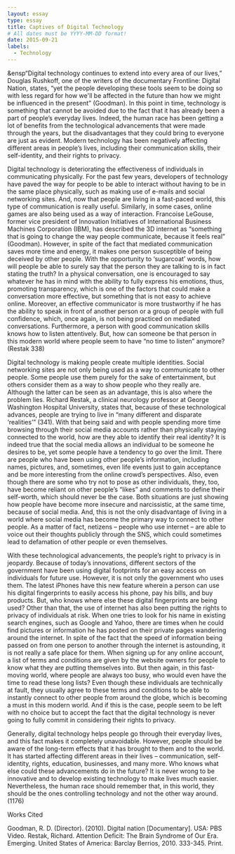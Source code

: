 ```yaml
---
layout: essay
type: essay
title: Captives of Digital Technology
# All dates must be YYYY-MM-DD format!
date: 2015-09-21
labels:
  - Technology
---
```


<p>&ensp“Digital technology continues to extend into every area of our lives,” Douglas Rushkoff, one of the writers of the documentary Frontline: Digital Nation, states, “yet the people developing these tools seem to be doing so with less regard for how we'll be affected in the future than how we might be influenced in the present” (Goodman). In this point in time, technology is something that cannot be avoided due to the fact that it has already been a part of people’s everyday lives. Indeed, the human race has been getting a lot of benefits from the technological advancements that were made through the years, but the disadvantages that they could bring to everyone are just as evident. Modern technology has been negatively affecting different areas in people’s lives, including their communication skills, their self-identity, and their rights to privacy.</p>

Digital technology is deteriorating the effectiveness of individuals in communicating physically. For the past few years, developers of technology have paved the way for people to be able to interact without having to be in the same place physically, such as making use of e-mails and social networking sites. And, now that people are living in a fast-paced world, this type of communication is really useful. Similarly, in some cases, online games are also being used as a way of interaction. Francoise LeGouse, former vice president of Innovation Initiatives of International Business Machines Corporation (IBM), has described the 3D internet as “something that is going to change the way people communicate, because it feels real” (Goodman). However, in spite of the fact that mediated communication saves more time and energy, it makes one person susceptible of being deceived by other people. With the opportunity to ‘sugarcoat’ words, how will people be able to surely say that the person they are talking to is in fact stating the truth? In a physical conversation, one is encouraged to say whatever he has in mind with the ability to fully express his emotions, thus, promoting transparency, which is one of the factors that could make a conversation more effective, but something that is not easy to achieve online. Moreover, an effective communicator is more trustworthy if he has the ability to speak in front of another person or a group of people with full confidence, which, once again, is not being practiced on mediated conversations. Furthermore, a person with good communication skills knows how to listen attentively. But, how can someone be that person in this modern world where people seem to have “no time to listen” anymore? (Restak 338) 

Digital technology is making people create multiple identities. Social networking sites are not only being used as a way to communicate to other people. Some people use them purely for the sake of entertainment, but others consider them as a way to show people who they really are. Although the latter can be seen as an advantage, this is also where the problem lies. Richard Restak, a clinical neurology professor at George Washington Hospital University, states that, because of these technological advances, people are trying to live in “many different and disparate ‘realities’” (341). With that being said and with people spending more time browsing through their social media accounts rather than physically staying connected to the world, how are they able to identify their real identity? It is indeed true that the social media allows an individual to be someone he desires to be, yet some people have a tendency to go over the limit. There are people who have been using other people’s information, including names, pictures, and, sometimes, even life events just to gain acceptance and be more interesting from the online crowd’s perspectives. Also, even though there are some who try not to pose as other individuals, they, too, have become reliant on other people’s “likes” and comments to define their self-worth, which should never be the case. Both situations are just showing how people have become more insecure and narcissistic, at the same time, because of social media. And, this is not the only disadvantage of living in a world where social media has become the primary way to connect to other people. As a matter of fact, netizens – people who use internet – are able to voice out their thoughts publicly through the SNS, which could sometimes lead to defamation of other people or even themselves.  

With these technological advancements, the people’s right to privacy is in jeopardy. Because of today’s innovations, different sectors of the government have been using digital footprints for an easy access on individuals for future use. However, it is not only the government who uses them. The latest iPhones have this new feature wherein a person can use his digital fingerprints to easily access his phone, pay his bills, and buy products. But, who knows where else these digital fingerprints are being used? Other than that, the use of internet has also been putting the rights to privacy of individuals at risk. When one tries to look for his name in existing search engines, such as Google and Yahoo, there are times when he could find pictures or information he has posted on their private pages wandering around the internet. In spite of the fact that the speed of information being passed on from one person to another through the internet is astounding, it is not really a safe place for them. When signing up for any online account, a list of terms and conditions are given by the website owners for people to know what they are putting themselves into. But then again, in this fast-moving world, where people are always too busy, who would even have the time to read these long lists? Even though these individuals are technically at fault, they usually agree to these terms and conditions to be able to instantly connect to other people from around the globe, which is becoming a must in this modern world. And if this is the case, people seem to be left with no choice but to accept the fact that the digital technology is never going to fully commit in considering their rights to privacy.  

Generally, digital technology helps people go through their everyday lives, and this fact makes it completely unavoidable. However, people should be aware of the long-term effects that it has brought to them and to the world. It has started affecting different areas in their lives – communication, self-identity, rights, education, businesses, and many more. Who knows what else could these advancements do in the future? It is never wrong to be innovative and to develop existing technology to make lives much easier. Nevertheless, the human race should remember that, in this world, they should be the ones controlling technology and not the other way around. (1176)  

 
Works Cited 

Goodman, R. D. (Director). (2010). Digital nation [Documentary]. USA: PBS Video. 
Restak, Richard. Attention Deficit: The Brain Syndrome of Our Era. Emerging. United States of America: Barclay Berrios, 2010. 333-345. Print. 
 
 
 
 
 
 

